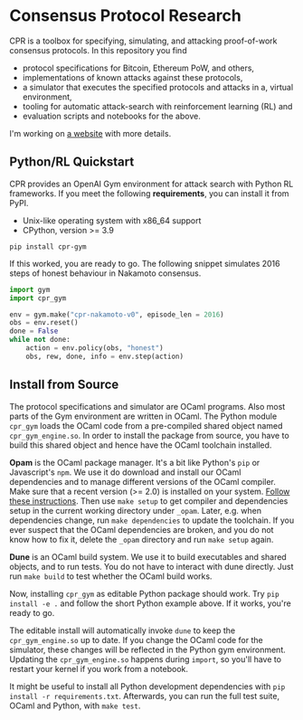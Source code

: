 # Consensus Protocol Research

CPR is a toolbox for specifying, simulating, and attacking proof-of-work
consensus protocols. In this repository you find
- protocol specifications for Bitcoin, Ethereum PoW, and others,
- implementations of known attacks against these protocols,
- a simulator that executes the specified protocols and attacks in a,
  virtual environment,
- tooling for automatic attack-search with reinforcement learning (RL) and
- evaluation scripts and notebooks for the above.

I'm working on [a website](https://pkel.github.io/cpr/) with more details.

## Python/RL Quickstart

CPR provides an OpenAI Gym environment for attack search with Python RL
frameworks. If you meet the following **requirements**, you can install
it from PyPI.

- Unix-like operating system with x86_64 support
- CPython, version >= 3.9

```shell
pip install cpr-gym
```

If this worked, you are ready to go. The following snippet simulates
2016 steps of honest behaviour in Nakamoto consensus.

```python
import gym
import cpr_gym

env = gym.make("cpr-nakamoto-v0", episode_len = 2016)
obs = env.reset()
done = False
while not done:
    action = env.policy(obs, "honest")
    obs, rew, done, info = env.step(action)
```

## Install from Source

The protocol specifications and simulator are OCaml programs. Also most
parts of the Gym environment are written in OCaml. The Python module
`cpr_gym` loads the OCaml code from a pre-compiled shared object named
`cpr_gym_engine.so`. In order to install the package from source, you
have to build this shared object and hence have the OCaml toolchain
installed.

**Opam** is the OCaml package manager. It's a bit like Python's `pip` or
Javascript's `npm`. We use it do download and install our OCaml
dependencies and to manage different versions of the OCaml compiler.
Make sure that a recent version (>= 2.0) is installed on your system.
[Follow these instructions](https://opam.ocaml.org/doc/Install.html).
Then use `make setup` to get compiler and dependencies setup in the
current working directory under `_opam`. Later, e.g. when dependencies
change, run `make dependencies` to update the toolchain. If you ever
suspect that the OCaml dependencies are broken, and you do not know how
to fix it, delete the `_opam` directory and run `make setup` again.

**Dune** is an OCaml build system. We use it to build executables and
shared objects, and to run tests. You do not have to interact with dune
directly. Just run `make build` to test whether the OCaml build works.

Now, installing `cpr_gym` as editable Python package should work. Try
`pip install -e .` and follow the short Python example above. If it
works, you're ready to go.

The editable install will automatically invoke `dune` to keep the
`cpr_gym_engine.so` up to date. If you change the OCaml code for the
simulator, these changes will be reflected in the Python gym
environment. Updating the `cpr_gym_engine.so` happens during `import`,
so you'll have to restart your kernel if you work from a notebook.

It might be useful to install all Python development dependencies with
`pip install -r requirements.txt`. Afterwards, you can run the full test
suite, OCaml and Python, with `make test`.
